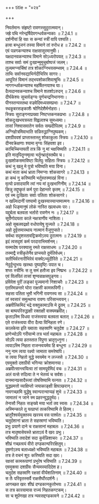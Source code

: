+++
title = "०२४"

+++


  
निवर्तमानः संहृष्टो रावणस्सुदुरात्मवान्।  
जह्रे पथि नरेन्द्रर्षिदेवगन्धर्वकन्यकाः ॥ 7.24.1 ॥   
दर्शनीयां हि रक्षः स कन्यां स्त्रीं वापि पश्यति।  
हत्वा बन्धुजनं तस्या विमाने तां रुरोध ह ॥ 7.24.2 ॥   
एवं पन्नगकन्याश्च राक्षसासुरमानुषीः।  
यक्षदानवकन्याश्च विमाने सोऽध्यरोपयत् ॥ 7.24.3 ॥   
ताश्च सर्वाः समं दुःखान्मुमुचुर्बाष्पजं जलम्।  
तुल्यमग्न्यर्चिषां तत्र शोकाग्निभयसम्भवम् ॥ 7.24.4 ॥   
ताभिः सर्वानवद्याभिर्नदीभिरिव सागरः।  
आपूरितं विमानं तद्भयशोकाशिवाश्रुभिः ॥ 7.24.5 ॥   
नागगन्धर्वकन्याश्च महर्षितनयाश्च याः।  
दैत्यदानवकन्याश्च विमाने शतशोऽरुदन् ॥ 7.24.6 ॥   
दीर्घकेश्यः सुचार्वङ्ग्यः पूर्णचन्द्रनिभाननाः।  
पीनस्तन्यस्तथा वज्रवेदिमध्यसमप्रभाः ॥ 7.24.7 ॥   
रथकूबरसङ्काशैः श्रोणिदेशैर्मनोहराः।  
स्त्रियः सुराङ्गनाप्रख्या निष्टप्तकनकप्रभाः ॥ 7.24.8 ॥   
शोकदुःखभयत्रस्ता विह्वलाश्च सुमध्यमाः।  
तासां निश्वासवातेन सर्वतः सम्प्रदीपितम् ॥ 7.24.9 ॥   
अग्निहोत्रमिवाभाति सन्निरुद्धाग्निपुष्पकम्।  
दशग्रीववशं प्राप्तास्तास्तु शोकाकुलाः स्त्रियः ॥ 7.24.10 ॥   
दीनवक्रेक्षणाः श्यामा मृग्यः सिंहवशा इव।  
काचिच्चिन्तयती तत्र किं नु मां भक्षयिष्यति ॥ 7.24.11 ॥   
इति मातृपितॄन्स्मृत्वा भर्तॄन्भ्रातॄंस्तथैव च।  
दुःखशोकसमाविष्टा विलेपुः सहिताः स्त्रियः ॥ 7.24.12 ॥   
कथं नु खलु मे पुत्रो भविष्यति मया विना।  
कथं माता कथं भ्राता निमग्नाः शोकसागरे ॥ 7.24.13 ॥   
हा कथं नु करिष्यामि भर्तुस्तस्मादहं विना।  
मृत्यो प्रसादयामि त्वां नय मां दुःखभागिनीम् ॥ 7.24.14 ॥   
किन्नु तद्दुष्कृतं कर्म पुरा देहान्तरे कृतम् ॥ 7.24.15 ॥   
एवं स्म दुःखिताः सर्वाः पतिताः शोकसागरे।  
न खल्विदानीं पश्यामो दुःखस्यास्यान्तमात्मनः ॥ 7.24.16 ॥   
अहो धिङ्मानुषं लोकं नास्ति खल्वधमः परः।  
यद्दुर्बला बलवता भर्तारो रावणेन नः ॥ 7.24.17 ॥   
सूर्येणोदयता काले नक्षत्राणीव नाशिताः।  
अहो सुबलवद्रक्षो वधोपायेषु युज्यते ॥ 7.24.18 ॥   
अहो दुर्वृत्तमास्थाय नात्मानं वैजुगुप्सते।  
सर्वथा सदृशस्तावद्विक्रमोऽस्य दुरात्मनः ॥ 7.24.19 ॥   
इदं त्वसदृशं कर्म परदाराभिमर्शनम्।  
यस्मादेष परक्यासु रमते राक्षसाधमः ॥ 7.24.20 ॥   
तस्माद्वै स्त्रीकृतेनैव प्राप्स्यते दुर्मतिर्वधम्।  
सतीभिर्वरनारीभिरेवं वाक्येऽभ्युदीरिते ॥ 7.24.21 ॥   
नेदुर्दुन्दुभयः खस्थाः पुष्पवृष्टिः पपात च।  
शप्तः स्त्रीभिः स तु समं हतौजा इव निष्प्रभः ॥ 7.24.22 ॥   
एवं विलपितं तासां शृण्वन्राक्षसपुङ्गवः।  
प्रविवेश पुरीं लङ्कां पूज्यमानो निशाचरैः ॥ 7.24.23 ॥   
एतस्मिन्नन्तरे घोरा राक्षसी कामरूपिणी।  
सहसा पतिता भूमौ भगिनी रावणस्य सा ॥ 7.24.24 ॥   
तां स्वसारं समुत्थाप्य रावणः परिसान्त्वयन्।  
अब्रवीत्किमिदं भद्रे वक्तुकामाऽसि मे द्रुतम् ॥ 7.24.25 ॥   
सा बाष्पपरिरुद्धाक्षी रक्ताक्षी वाक्यमब्रवीत्।  
कृताऽस्मि विधवा राजंस्त्वया बलवता बलात् ॥ 7.24.26 ॥   
एते राजंस्त्वया वीरा दैत्या विनिहता रणे।  
कालकेया इति ख्याताः सहस्राणि चतुर्दश ॥ 7.24.27 ॥   
प्राणेभ्योऽपि गरीयान्मे तत्र भर्ता महाबलः ॥ 7.24.28 ॥   
सोऽपि त्वया हतस्तात रिपुणा भ्रातृगृध्नुना।  
त्वयाऽस्मि निहता राजन्स्वयमेव हि बन्धुना ॥ 7.24.29 ॥   
ननु नाम त्वया रक्ष्यो जामाता समरेष्वपि।  
स त्वया निहतो युद्धे स्वयमेव न लज्जसे ॥ 7.24.30 ॥   
एवमुक्तो दशग्रीवो भगिन्या क्रोशमानया।  
अब्रवीत्सान्त्वयित्वा तां सामपूर्वमिदं वचः ॥ 7.24.31 ॥   
अलं वत्से रुदित्वा ते न भेतव्यं च सर्वशः।  
दानमानप्रसादैस्त्वां तोषयिष्यामि यत्नतः ॥ 7.24.32 ॥   
युद्धप्रमत्तो व्याक्षिप्तो जयाकाङ्क्षी क्षिपञ्छरान्।  
नावगच्छामि युद्धेषु स्वान्परान्वाप्यहं शुभे ॥ 7.24.33 ॥   
जामातरं न जाने स्म प्रहरन्युद्धदुर्मदः।  
तेनासौ निहतः सङ्ख्ये मया भर्ता तव स्वसः ॥ 7.24.34 ॥   
अस्मिन्काले तु यत्प्राप्तं तत्करिष्यामि ते हितम्।  
भ्रातुरैश्वर्ययुक्तस्य खरस्य वस पार्श्वतः ॥ 7.24.35 ॥   
चतुर्दशानां भ्राता ते सहस्राणां भविष्यति।  
प्रभुः प्रयाणे दाने च राक्षसानां महाबलः ॥ 7.24.36 ॥   
तत्र मातृष्वसेयस्ते भ्राताऽयं वै खरः प्रभुः।  
भविष्यति तवादेशं सदा कुर्वन्निशाचरः ॥ 7.24.37 ॥   
शीघ्रं गच्छत्वयं वीरो दण्डकान्परिरक्षितुम्।  
दूषणोऽस्य बलाध्यक्षो भविष्यति महाबलः ॥ 7.24.38 ॥   
तत्र ते वचनं शूरः करिष्यति सदा खरः।  
रक्षसां कामरूपाणां प्रभुरेष भविष्यति ॥ 7.24.39 ॥   
एवमुक्त्वा दशग्रीवः सैन्यमस्यादिदेश ह।  
चतुर्दश सहस्राणि रक्षसां वीर्यशालिनाम् ॥ 7.24.40 ॥   
स तैः परिवृतस्सर्वै राक्षसैर्घोरदर्शनैः।  
आगच्छत खरः शीघ्रं दण्डकानकुतोभयः ॥ 7.24.41 ॥   
स तत्र कारयामास राज्यं निहतकण्टकम्।  
सा च शूर्पणखा तत्र न्यवसद्दण्डकावने ॥ 7.24.42 ॥   
